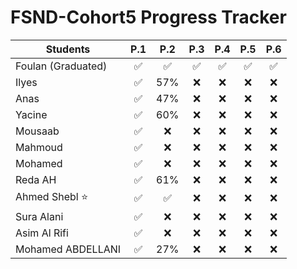 # FSND-Cohort5 Progress Tracker

| Students           | P.1 | P.2 | P.3 | P.4 | P.5 | P.6 |
| ------------------ |:---:|:---:|:---:|:---:|:---:|:---:|
| Foulan (Graduated) | ✅   | ✅  | ✅ | ✅ | ✅  | ✅   |
| Ilyes              | ✅   | 57% | ❌ | ❌ | ❌  | ❌   |
| Anas               | ✅   | 47% | ❌ | ❌ | ❌  | ❌   |
| Yacine             | ✅   | 60%  | ❌ | ❌ | ❌  |  ❌   |
| Mousaab            | ✅   | ❌  | ❌ | ❌ | ❌  |  ❌   |
| Mahmoud            | ✅   | ❌  | ❌ | ❌ | ❌  |   ❌  |
| Mohamed            | ✅   | ❌  | ❌ | ❌ | ❌  |  ❌   |
| Reda AH          | ✅   | 61% | ❌ | ❌ | ❌  |  ❌   |
| Ahmed Shebl   ⭐️     | ✅   | ✅  | ❌ | ❌ | ❌  |   ❌  |
| Sura Alani         | ✅   | ❌  | ❌ | ❌ | ❌  |   ❌  |
| Asim Al Rifi       | ✅   | ❌  | ❌ | ❌ | ❌  |   ❌  |
| Mohamed ABDELLANI  | ✅   | 27%  | ❌ | ❌ | ❌  |   ❌  |
